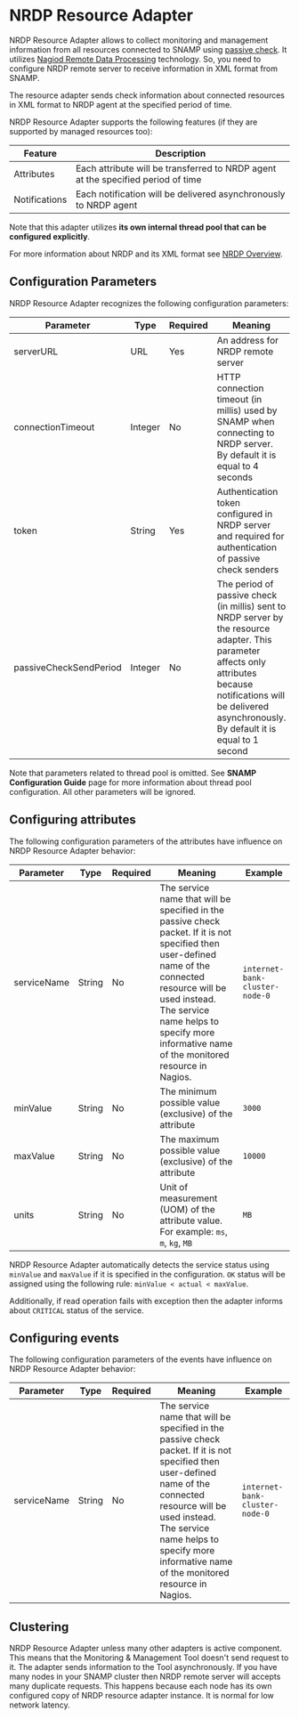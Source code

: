 NRDP Resource Adapter
====
NRDP Resource Adapter allows to collect monitoring and management information from all resources connected to SNAMP using [passive check](http://nagios.sourceforge.net/docs/3_0/passivechecks.html). It utilizes [Nagiod Remote Data Processing](https://assets.nagios.com/downloads/nrdp/docs/NRDP_Overview.pdf) technology. So, you need to configure NRDP remote server to receive information in XML format from SNAMP.

The resource adapter sends check information about connected resources in XML format to NRDP agent at the specified period of time.

NRDP Resource Adapter supports the following features (if they are supported by managed resources too):

Feature | Description
---- | ----
Attributes | Each attribute will be transferred to NRDP agent at the specified period of time
Notifications | Each notification will be delivered asynchronously to NRDP agent

Note that this adapter utilizes **its own internal thread pool that can be configured explicitly**.

For more information about NRDP and its XML format see [NRDP Overview](https://assets.nagios.com/downloads/nrdp/docs/NRDP_Overview.pdf).

## Configuration Parameters
NRDP Resource Adapter recognizes the following configuration parameters:

Parameter | Type | Required | Meaning | Example
---- | ---- | ---- | ---- | ----
serverURL | URL | Yes | An address for NRDP remote server | `http://nagios.mydomain.com/nrdp`
connectionTimeout | Integer | No | HTTP connection timeout (in millis) used by SNAMP when connecting to NRDP server. By default it is equal to 4 seconds | `6000`
token | String | Yes | Authentication token configured in NRDP server and required for authentication of passive check senders | `xyzterw`
passiveCheckSendPeriod | Integer | No | The period of passive check (in millis) sent to NRDP server by the resource adapter. This parameter affects only attributes because notifications will be delivered asynchronously. By default it is equal to 1 second | `2000`

Note that parameters related to thread pool is omitted. See **SNAMP Configuration Guide** page for more information about thread pool configuration. All other parameters will be ignored.

## Configuring attributes
The following configuration parameters of the attributes have influence on NRDP Resource Adapter behavior:

Parameter | Type | Required | Meaning | Example
---- | ---- | ---- | ---- | ----
serviceName | String | No | The service name that will be specified in the passive check packet. If it is not specified then user-defined name of the connected resource will be used instead. The service name helps to specify more informative name of the monitored resource in Nagios. | `internet-bank-cluster-node-0`
minValue | String | No | The minimum possible value (exclusive) of the attribute | `3000`
maxValue | String | No | The maximum possible value (exclusive) of the attribute | `10000`
units | String | No | Unit of measurement (UOM) of the attribute value. For example: `ms`, `m`, `kg`, `MB` | `MB`

NRDP Resource Adapter automatically detects the service status using `minValue` and `maxValue` if it is specified in the configuration. `OK` status will be assigned using the following rule: `minValue < actual < maxValue`.

Additionally, if read operation fails with exception then the adapter informs about `CRITICAL` status of the service.

## Configuring events
The following configuration parameters of the events have influence on NRDP Resource Adapter behavior:

Parameter | Type | Required | Meaning | Example
---- | ---- | ---- | ---- | ----
serviceName | String | No | The service name that will be specified in the passive check packet. If it is not specified then user-defined name of the connected resource will be used instead. The service name helps to specify more informative name of the monitored resource in Nagios. | `internet-bank-cluster-node-0`

## Clustering
NRDP Resource Adapter unless many other adapters is active component. This means that the Monitoring & Management Tool doesn't send request to it. The adapter sends information to the Tool asynchronously. If you have many nodes in your SNAMP cluster then NRDP remote server will accepts many duplicate requests. This happens because each node has its own configured copy of NRDP resource adapter instance. It is normal for low network latency.
